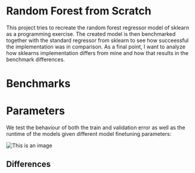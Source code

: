 
# Random Forest from Scratch
This project tries to recreate the random forest regressor model of sklearn as a programming exercise. 
The created model is then benchmarked together with the standard regressor from sklearn to see how succeessful the implementation was in comparison.
As a final point, I want to analyze how sklearns implementation differs from mine and how that results in the benchmark differences.

# Benchmarks

# Parameters
We test the behaviour of both the train and validation error as well as the runtime of the models given different model finetuning parameters:

![This is an image](figures/ccp_alpha.png)

## Differences